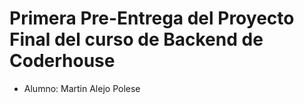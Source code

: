 # Primera Pre-Entrega del Proyecto Final del curso de Backend de Coderhouse

* Alumno: Martin Alejo Polese